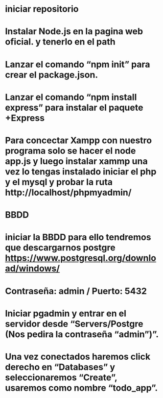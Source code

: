 # iniciar repositorio
# Instalar Node.js en la pagina web oficial. y tenerlo en el path
# Lanzar el comando “npm init” para crear el package.json.
# Lanzar el comando “npm install express” para instalar el paquete +Express


# Para concectar Xampp con nuestro programa solo se hacer el node app.js y luego instalar xammp una vez lo tengas instalado iniciar el php y el mysql y probar la ruta http://localhost/phpmyadmin/

# BBDD
# iniciar la BBDD para ello tendremos que descargarnos postgre https://www.postgresql.org/download/windows/
# Contraseña: admin / Puerto: 5432
# Iniciar pgadmin y entrar en el servidor desde “Servers/Postgre (Nos pedira la contraseña “admin”)”.
# Una vez conectados haremos click derecho en “Databases” y seleccionaremos “Create”, usaremos como nombre “todo_app”.

